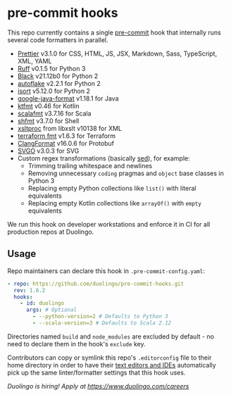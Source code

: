 # pre-commit hooks

This repo currently contains a single [pre-commit](https://pre-commit.com/) hook that internally runs several code formatters in parallel.

- [Prettier](https://github.com/prettier/prettier) v3.1.0 for CSS, HTML, JS, JSX, Markdown, Sass, TypeScript, XML, YAML
- [Ruff](https://docs.astral.sh/ruff/) v0.1.5 for Python 3
- [Black](https://github.com/psf/black) v21.12b0 for Python 2
- [autoflake](https://github.com/myint/autoflake) v2.2.1 for Python 2
- [isort](https://github.com/PyCQA/isort) v5.12.0 for Python 2
- [google-java-format](https://github.com/google/google-java-format) v1.18.1 for Java
- [ktfmt](https://github.com/facebookincubator/ktfmt) v0.46 for Kotlin
- [scalafmt](https://scalameta.org/scalafmt/) v3.7.16 for Scala
- [shfmt](https://github.com/mvdan/sh) v3.7.0 for Shell
- [xsltproc](http://www.xmlsoft.org/xslt/xsltproc.html) from libxslt v10138 for XML
- [terraform fmt](https://github.com/hashicorp/terraform) v1.6.3 for Terraform
- [ClangFormat](https://clang.llvm.org/docs/ClangFormat.html) v16.0.6 for Protobuf
- [SVGO](https://github.com/svg/svgo) v3.0.3 for SVG
- Custom regex transformations (basically [sed](https://en.wikipedia.org/wiki/Sed)), for example:
  - Trimming trailing whitespace and newlines
  - Removing unnecessary `coding` pragmas and `object` base classes in Python 3
  - Replacing empty Python collections like `list()` with literal equivalents
  - Replacing empty Kotlin collections like `arrayOf()` with `empty` equivalents

We run this hook on developer workstations and enforce it in CI for all production repos at Duolingo.

## Usage

Repo maintainers can declare this hook in `.pre-commit-config.yaml`:

```yaml
- repo: https://github.com/duolingo/pre-commit-hooks.git
  rev: 1.6.2
  hooks:
    - id: duolingo
      args: # Optional
        - --python-version=2 # Defaults to Python 3
        - --scala-version=3 # Defaults to Scala 2.12
```

Directories named `build` and `node_modules` are excluded by default - no need to declare them in the hook's `exclude` key.

Contributors can copy or symlink this repo's `.editorconfig` file to their home directory in order to have their [text editors and IDEs](https://editorconfig.org/) automatically pick up the same linter/formatter settings that this hook uses.

_Duolingo is hiring! Apply at https://www.duolingo.com/careers_
